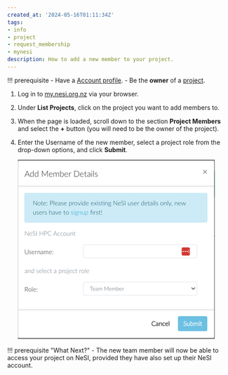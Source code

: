 ```yaml
---
created_at: '2024-05-16T01:11:34Z'
tags:
- info
- project
- request_membership
- mynesi
description: How to add a new member to your project.
---
```


!!! prerequisite
    - Have a [Account profile](./Creating_an_Account_Profile.md).
    - Be the **owner** of a [project](./Applying_for_a_new_NeSI_project.md).

1. Log in to [my.nesi.org.nz](https://my.nesi.org.nz/) via your browser.
2. Under **List Projects**, click on the project you want to add members to.
3. When the page is loaded, scroll down to the section **Project Members** and select the **+** button (you will need to be the owner of the project).
4. Enter the Username of the new member, select a project role from the drop-down options, and click **Submit**.

   ![Adding_Members.png](../../assets/images/Adding_Members.png)

!!! prerequisite "What Next?"
    - The new team member will now be able to access your project on NeSI, provided they have also set up their NeSI account.
